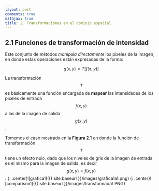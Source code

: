 ```yaml
---
layout: post
comments: true
mathjax: true
title: 2. Transformaciones en el dominio espacial
---
```

## 2.1 Funciones de transformación de intensidad

Este conjunto de métodos _manipula directamente_ los pixeles de la imagen, en donde estas operaciones están expresadas de la forma:

$$ g(x, y) = T[f(x, y)] $$

La transformación $$T$$ es básicamente una función encargada de __mapear__ las intensidades de los pixeles de entrada $$f(x, y)$$ a las de la imagen de salida $$g(x, y)$$.

Tomemos el caso mostrado en la __Figura 2.1__ en donde la función de transformación $$T$$ tiene un efecto nulo, dado que los niveles de gris de la imagen de entrada es el mismo para la imagen de salida, es decir $$ g(x, y) = f(x, y) $$.
{: .center}![grafica1]({{ site.baseurl }}/images/grafica1a1.png)
{: .center}![comparison1]({{ site.baseurl }}/images/transformada1.PNG)

